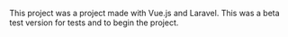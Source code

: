 This project was a project made with Vue.js and Laravel. This was a beta test version for tests and to begin the project.

